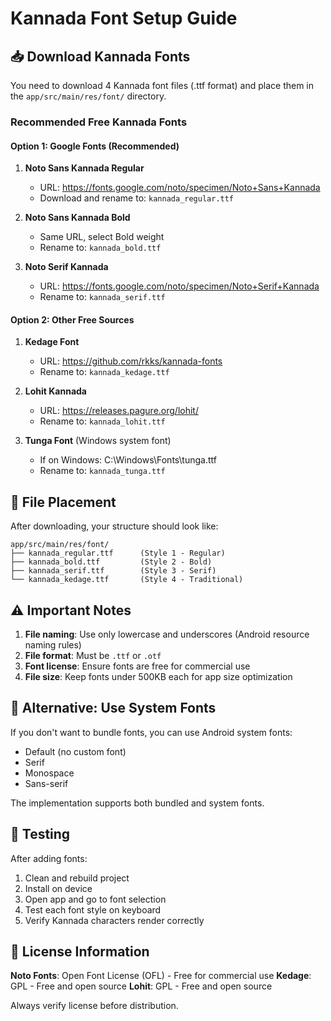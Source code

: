 # Kannada Font Setup Guide

## 📥 Download Kannada Fonts

You need to download 4 Kannada font files (.ttf format) and place them in the `app/src/main/res/font/` directory.

### Recommended Free Kannada Fonts

#### Option 1: Google Fonts (Recommended)
1. **Noto Sans Kannada Regular**
   - URL: https://fonts.google.com/noto/specimen/Noto+Sans+Kannada
   - Download and rename to: `kannada_regular.ttf`

2. **Noto Sans Kannada Bold**
   - Same URL, select Bold weight
   - Rename to: `kannada_bold.ttf`

3. **Noto Serif Kannada**
   - URL: https://fonts.google.com/noto/specimen/Noto+Serif+Kannada
   - Rename to: `kannada_serif.ttf`

#### Option 2: Other Free Sources
1. **Kedage Font**
   - URL: https://github.com/rkks/kannada-fonts
   - Rename to: `kannada_kedage.ttf`

2. **Lohit Kannada**
   - URL: https://releases.pagure.org/lohit/
   - Rename to: `kannada_lohit.ttf`

3. **Tunga Font** (Windows system font)
   - If on Windows: C:\Windows\Fonts\tunga.ttf
   - Rename to: `kannada_tunga.ttf`

## 📁 File Placement

After downloading, your structure should look like:

```
app/src/main/res/font/
├── kannada_regular.ttf      (Style 1 - Regular)
├── kannada_bold.ttf         (Style 2 - Bold)
├── kannada_serif.ttf        (Style 3 - Serif)
└── kannada_kedage.ttf       (Style 4 - Traditional)
```

## ⚠️ Important Notes

1. **File naming**: Use only lowercase and underscores (Android resource naming rules)
2. **File format**: Must be `.ttf` or `.otf`
3. **Font license**: Ensure fonts are free for commercial use
4. **File size**: Keep fonts under 500KB each for app size optimization

## 🔄 Alternative: Use System Fonts

If you don't want to bundle fonts, you can use Android system fonts:
- Default (no custom font)
- Serif
- Monospace
- Sans-serif

The implementation supports both bundled and system fonts.

## 🧪 Testing

After adding fonts:
1. Clean and rebuild project
2. Install on device
3. Open app and go to font selection
4. Test each font style on keyboard
5. Verify Kannada characters render correctly

## 📝 License Information

**Noto Fonts**: Open Font License (OFL) - Free for commercial use
**Kedage**: GPL - Free and open source
**Lohit**: GPL - Free and open source

Always verify license before distribution.
